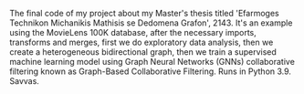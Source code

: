 The final code of my project about my Master's thesis titled 'Efarmoges Technikon Michanikis Mathisis se Dedomena Grafon', 2143.
It's an example using the MovieLens 100K database, after the necessary imports, transforms and merges, first we do exploratory data analysis, then we create a heterogeneous bidirectional graph, then we train a supervised machine learning model using Graph Neural Networks (GNNs) collaborative filtering known as Graph-Based Collaborative Filtering.
Runs in Python 3.9.
Savvas.
